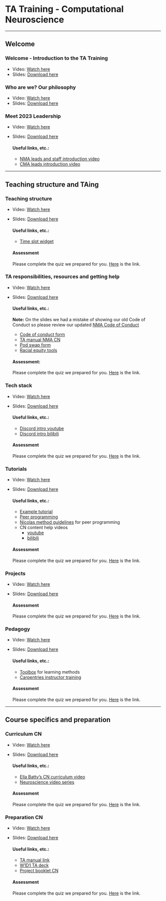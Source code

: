 # TA Training - Computational Neuroscience

---
## Welcome
### Welcome - Introduction to the TA Training

- Video: [Watch here](https://youtu.be/1plcliqsD2s)
- Slides: [Download here](https://osf.io/download/rq3mj/)

### Who are we? Our philosophy
- Video: [Watch here](https://youtu.be/CNf8QUziLIM)
- Slides: [Download here](https://osf.io/download/sy7qn/)

### Meet 2023 Leadership
- Video: [Watch here](https://youtu.be/WZHPw1dl2eE)
- Slides: [Download here](https://osf.io/download/ca9ur/)

  #### Useful links, etc.:
  - [NMA leads and staff introduction video](https://youtu.be/ugTBd6FbB2k)
  - [CMA leads introduction video](https://youtu.be/seqHmW7niQA)

---
## Teaching structure and TAing
### Teaching structure
- Video: [Watch here](https://youtu.be/5ojjW3t2bQE)
- Slides: [Download here](https://osf.io/download/yd678/)

  #### Useful links, etc.:
  - [Time slot widget](https://neuromatchacademy.github.io/widgets/tz.html)

  #### Assessment
  Please complete the quiz we prepared for you. [Here](https://portal.neuromatchacademy.org/api/redirect/to/c70a358d-5a04-44a7-b14e-852c765c3181
  ) is the link.

### TA responsibilities, resources and getting help
- Video: [Watch here](https://youtu.be/Z9n0hU381Pw)
- Slides: [Download here](https://osf.io/download/ds9qy)

  #### Useful links, etc.:
  
  **Note:** On the slides we had a mistake of showing our old Code of Conduct so please review our updated [NMA Code of Conduct](https://github.com/NeuromatchAcademy/precourse/blob/main/CODE_OF_CONDUCT.md)
  - [Code of conduct form](https://airtable.com/shrezDSthWPlJ4Rpy)
  - [TA manual NMA CN](https://docs.google.com/document/u/1/d/1Z_5ZWXrT6amkns6MiRZNTgK2GBmL8q70pbJbXneikEk/edit?usp=drive_web&ouid=100023645844676303041)
  - [Pod swap form](https://portal.neuromatchacademy.org/api/redirect/to/40a927e8-ff49-4b67-9585-2106e4908e29)
  - [Racial equity tools](https://www.racialequitytools.org/glossary#diversity)

  #### Assessment:
  Please complete the quiz we prepared for you. [Here](https://portal.neuromatchacademy.org/api/redirect/to/4356eaf3-a41c-4f1d-a53b-f72738f8f37a) is the link.

### Tech stack
- Video: [Watch here](https://youtu.be/E2EtK_yCfTc)
- Slides: [Download here](https://osf.io/download/z4vfm)

  #### Useful links, etc.:
  - [Discord intro youtube](https://youtu.be/7oFfPbitReQ)
  - [Discord intro bilibili](https://www.bilibili.com/video/BV1qb4y1C7Su/)
  
  #### Assessment
  Please complete the quiz we prepared for you. [Here](https://portal.neuromatchacademy.org/api/redirect/to/0afb9247-2919-4d6a-97e5-747b13efd257) is the link.

### Tutorials
- Video: [Watch here](https://youtu.be/3c68dd25dqA)
- Slides: [Download here](https://osf.io/download/mvsza)

  #### Useful links, etc.:
  - [Example tutorial](https://deeplearning.neuromatch.io/tutorials/W1D3_MultiLayerPerceptrons/student/W1D3_Tutorial1.html)
  - [Peer programming](https://www.codefellows.org/blog/peer-programming-5-reasons-learning-in-a-group-beats-studying-on-your-own/)
  - [Nicolas method guidelines](https://docs.google.com/document/d/1znLhHKgC_TAia4vRTxQSV3-FV49W8ctBAT-Serex1Vc/edit?usp=sharing) for peer programming
  - CN content help videos
    - [youtube](https://www.youtube.com/playlist?list=PLkBQOLLbi18PFqohIsE6mLQjSlN4srjSV)
    - [bilibili](https://space.bilibili.com/534358980/channel/detail?cid=189389&ctype=0)

  #### Assessment
  Please complete the quiz we prepared for you. [Here](https://portal.neuromatchacademy.org/api/redirect/to/5d595cd0-ab2b-422e-834f-9b6a5b964377) is the link.

### Projects
- Video: [Watch here](https://youtu.be/Xk-0gQgCXes)
- Slides: [Download here](https://osf.io/download/xq5ws)

  #### Assessment
  Please complete the quiz we prepared for you. [Here](https://portal.neuromatchacademy.org/api/redirect/to/a8b8632f-fe56-4754-9bc1-fb80c194b224) is the link.

### Pedagogy
- Video: [Watch here](https://youtu.be/P4fyUNQ8FSs)
- Slides: [Download here](https://osf.io/downlod/yh9bd)

  #### Useful links, etc.:
  - [Toolbox](https://docs.google.com/document/d/13RZzvY_9WTR_sjo_Y4oBNchsAWAv_z6kSJ9395snANU/preview) for learning methods
  - [Carpentries instructor training](https://carpentries.github.io/instructor-training/08-motivation.html)
  
  #### Assessment
  Please complete the quiz we prepared for you. [Here](https://portal.neuromatchacademy.org/api/redirect/to/46a267c9-1fc5-4f02-ad1c-9f91ca8f2358) is the link.

---
## Course specifics and preparation
### Curriculum CN
- Video: [Watch here](https://youtu.be/eFn2PPyYgmw)
- Slides: [Download here](https://osf.io/download/tbhwr)

  #### Useful links, etc.:
  - [Ella Batty’s CN curriculum video](https://www.youtube.com/watch?v=zDTVUZTdQEQ&t=1s)
  - [Neuroscience video series](https://www.youtube.com/playlist?list=PLkBQOLLbi18Mtk0z3ZR3mrZ-zPTAjVDoD)
  
  #### Assessment
  Please complete the quiz we prepared for you. [Here](https://portal.neuromatchacademy.org/api/redirect/to/05b3300d-9594-4c37-82dd-7934db96904c) is the link.

### Preparation CN
- Video: [Watch here](https://youtu.be/7Cib_E1KXU8)
- Slides: [Download here](https://osf.io/download/4b68m)

  #### Useful links, etc.:
  - [TA manual link](https://docs.google.com/document/u/1/d/1Z_5ZWXrT6amkns6MiRZNTgK2GBmL8q70pbJbXneikEk/edit?usp=drive_web&ouid=100023645844676303041)
  - [W1D1 TA deck](https://drive.google.com/file/d/16HIU04xixTfs2WY3uig49_QRubo8Rhea/view)
  - [Project booklet CN](https://compneuro.neuromatch.io/projects/docs/project_guidance.html)
  
  #### Assessment
  Please complete the quiz we prepared for you. [Here](https://portal.neuromatchacademy.org/api/redirect/to/9e9947fd-0668-4177-b333-0711825f73da) is the link.
